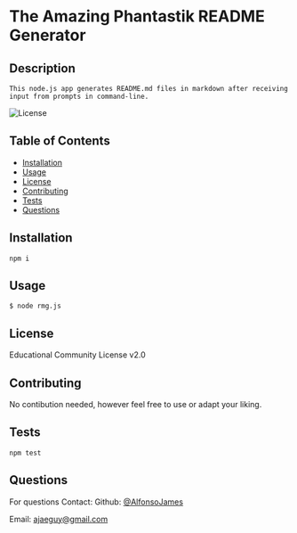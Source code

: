 
# The Amazing Phantastik README Generator

## Description

    This node.js app generates README.md files in markdown after receiving input from prompts in command-line.

![License](https://img.shields.io/badge/License-EducationalCommunityLicensev2.0-blue.svg)

## Table of Contents

- [Installation](#installation)
- [Usage](#usage)
- [License](#license)
- [Contributing](#contributing)
- [Tests](#tests)
- [Questions](#questions)
    

## Installation



`
npm i
`

## Usage



`
$ node rmg.js
`

## License

Educational Community License v2.0

## Contributing

No contibution needed, however feel free to use or adapt your liking.

## Tests



`
npm test
`

## Questions

For questions Contact:
Github: [@AlfonsoJames](https://github.com/AlfonsoJames)

Email: ajaeguy@gmail.com
